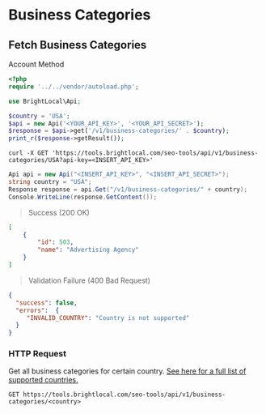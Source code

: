 # Business Categories

## Fetch Business Categories

<span class="label label-info">Account Method</span>

```php
<?php
require '../../vendor/autoload.php';

use BrightLocal\Api;

$country = 'USA';
$api = new Api('<YOUR_API_KEY>', '<YOUR_API_SECRET>');
$response = $api->get('/v1/business-categories/' . $country);
print_r($response->getResult());
```

```shell
curl -X GET 'https://tools.brightlocal.com/seo-tools/api/v1/business-categories/USA?api-key=<INSERT_API_KEY>'
```

```csharp
Api api = new Api("<INSERT_API_KEY>", "<INSERT_API_SECRET>");
string country = "USA";
Response response = api.Get("/v1/business-categories/" + country);
Console.WriteLine(response.GetContent());
```

> Success (200 OK)

```json
[
    {
        "id": 503,
        "name": "Advertising Agency"
    }
]
```

> Validation Failure (400 Bad Request)

```json
{
  "success": false,
  "errors":  {
     "INVALID_COUNTRY": "Country is not supported"
  }
}
```

### HTTP Request

Get all business categories for certain country. [See here for a full list of supported countries.](#supported-countries)

`GET https://tools.brightlocal.com/seo-tools/api/v1/business-categories/<country>`
